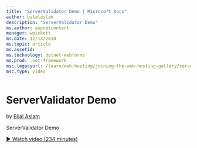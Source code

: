 ```yaml
---
title: "ServerValidator Demo | Microsoft Docs"
author: bilalaslam
description: "ServerValidator Demo"
ms.author: aspnetcontent
manager: wpickett
ms.date: 12/13/2010
ms.topic: article
ms.assetid: 
ms.technology: dotnet-webforms
ms.prod: .net-framework
msc.legacyurl: /learn/web-hosting/joining-the-web-hosting-gallery/servervalidator-demo
msc.type: video
---
```

ServerValidator Demo
====================
by [Bilal Aslam](https://github.com/bilalaslam)

ServerValidator Demo

[&#9654; Watch video (234 minutes)](https://channel9.msdn.com/Blogs/ASP-NET-Site-Videos/servervalidator-demo)